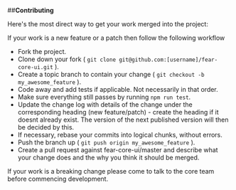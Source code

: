 
##**Contributing**

Here's the most direct way to get your work merged into the project:

If your work is a new feature or a patch then follow the following workflow

* Fork the project.
* Clone down your fork ( `git clone git@github.com:[username]/fear-core-ui.git` ).
* Create a topic branch to contain your change ( `git checkout -b my_awesome_feature` ).
* Code away and add tests if applicable. Not necessarily in that order.
* Make sure everything still passes by running `npm run test`.
* Update the change log with details of the change under the corresponding heading (new feature/patch) - create the heading if it doesnt already exist. The version of the next published version will then be decided by this.
* If necessary, rebase your commits into logical chunks, without errors.
* Push the branch up ( `git push origin my_awesome_feature` ).
* Create a pull request against fear-core-ui/master and describe what your change
  does and the why you think it should be merged.

If your work is a breaking change please come to talk to the core team before commencing development.
